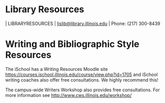 # Library Resources
| LIBRARYRESOURCES
| lislib@library.illinois.edu 
| Phone: (217) 300-8439

# Writing and Bibliographic Style Resources
The iSchool has a Writing Resources Moodle site
<https://courses.ischool.illinois.edu/course/view.php?id=1705> and
iSchool writing coaches also offer free consultations. We highly recommend this!

The campus-wide Writers Workshop also provides free consultations. For more
information see <http://www.cws.illinois.edu/workshop/> 

